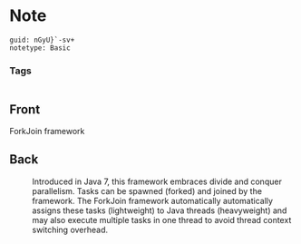 # Note
```
guid: nGyU}`-sv+
notetype: Basic
```

### Tags
```
```

## Front
<dt>ForkJoin framework</dt>

## Back
<dd>Introduced in Java 7, this framework embraces divide and conquer 
parallelism. Tasks can be spawned (forked) and joined by the framework. 
The ForkJoin framework automatically automatically assigns these tasks 
(lightweight) to Java threads (heavyweight) and may also execute 
multiple tasks in one thread to avoid thread context switching overhead.</dd>
